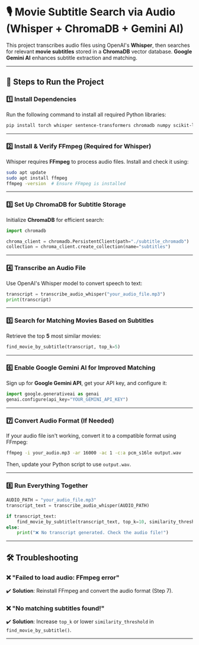 # 🎙️ Movie Subtitle Search via Audio (Whisper + ChromaDB + Gemini AI)

This project transcribes audio files using OpenAI's **Whisper**, then searches for relevant **movie subtitles** stored in a **ChromaDB** vector database. **Google Gemini AI** enhances subtitle extraction and matching.

---

## 🚀 Steps to Run the Project

### **1️⃣ Install Dependencies**
Run the following command to install all required Python libraries:

```sh
pip install torch whisper sentence-transformers chromadb numpy scikit-learn google-generativeai
```

---

### **2️⃣ Install & Verify FFmpeg (Required for Whisper)**
Whisper requires **FFmpeg** to process audio files. Install and check it using:

```sh
sudo apt update
sudo apt install ffmpeg
ffmpeg -version  # Ensure FFmpeg is installed
```

---

### **3️⃣ Set Up ChromaDB for Subtitle Storage**
Initialize **ChromaDB** for efficient search:

```python
import chromadb

chroma_client = chromadb.PersistentClient(path="./subtitle_chromadb")
collection = chroma_client.create_collection(name="subtitles")
```

---

### **4️⃣ Transcribe an Audio File**
Use OpenAI's Whisper model to convert speech to text:

```python
transcript = transcribe_audio_whisper("your_audio_file.mp3")
print(transcript)
```

---

### **5️⃣ Search for Matching Movies Based on Subtitles**

Retrieve the top **5** most similar movies:

```python
find_movie_by_subtitle(transcript, top_k=5)
```

---

### **6️⃣ Enable Google Gemini AI for Improved Matching**

Sign up for **Google Gemini API**, get your API key, and configure it:

```python
import google.generativeai as genai
genai.configure(api_key="YOUR_GEMINI_API_KEY")
```

---

### **7️⃣ Convert Audio Format (If Needed)**

If your audio file isn't working, convert it to a compatible format using FFmpeg:

```sh
ffmpeg -i your_audio.mp3 -ar 16000 -ac 1 -c:a pcm_s16le output.wav
```
Then, update your Python script to use `output.wav`.

---

### **8️⃣ Run Everything Together**

```python
AUDIO_PATH = "your_audio_file.mp3"
transcript_text = transcribe_audio_whisper(AUDIO_PATH)

if transcript_text:
    find_movie_by_subtitle(transcript_text, top_k=10, similarity_threshold=0.5)
else:
    print("❌ No transcript generated. Check the audio file!")
```

---

## 🛠 Troubleshooting

### ❌ "Failed to load audio: FFmpeg error"
✔️ **Solution**: Reinstall FFmpeg and convert the audio format (Step 7).

### ❌ "No matching subtitles found!"
✔️ **Solution**: Increase `top_k` or lower `similarity_threshold` in `find_movie_by_subtitle()`.

---

